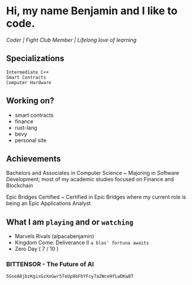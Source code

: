 # Hi, my name Benjamin and I like to code.

<i> Coder | Fight Club Member | Lifelong love of learning </i>

## Specializations

`Intermediate C++` <br/>
`Smart Contracts` <br/>
`Computer Hardware` <br/>

## Working on?

- smart contracts
- finance
- rust-lang
- bevy
- personal site
      
## Achievements

Bachelors and Associates in Computer Science ~ Majoring in Software Development; most of my academic studies focused on Finance and Blockchain <br/>

Epic Bridges Certified ~ Certified in Epic Bridges where my current role is being an Epic Applications Analyst <br/>

## What I am `playing` and or `watching`

- Marvels Rivals (alpacabenjamin)
- Kingdom Come: Deliverance II `a blas' fortuna awaits`
- Zero Day ( 7 / 10 )

### BITTENSOR - The Future of AI

`5GseA8jbzKgisGzXoGwr5TeUp8bFbYFcy7aZWceHfLwDKw8T`




